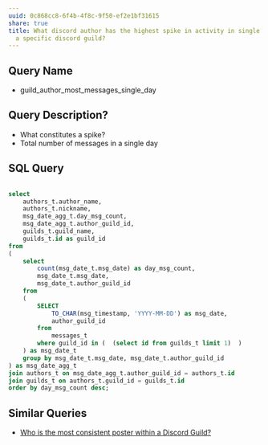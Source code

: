 ```yaml
---
uuid: 0c868cc8-6f4b-4f8c-9f50-ef2e1bf31615
share: true
title: What discord author has the highest spike in activity in single day from
  a specific discord guild?
---
```

## Query Name

* guild_author_most_messages_single_day

## Query Description?

* What constitutes a spike?
* Total number of messages in a single day

## SQL Query


``` SQL

select 
	authors_t.author_name,
	authors_t.nickname,
	msg_date_agg_t.day_msg_count,
	msg_date_agg_t.author_guild_id,
	guilds_t.guild_name,
	guilds_t.id as guild_id
from
(
	select
		count(msg_date_t.msg_date) as day_msg_count,
		msg_date_t.msg_date,
		msg_date_t.author_guild_id
	from
	(
		SELECT
			TO_CHAR(msg_timestamp, 'YYYY-MM-DD') as msg_date,
			author_guild_id
		from
			messages_t
		where guild_id in (  (select id from guilds_t limit 1)  )
	) as msg_date_t
	group by msg_date_t.msg_date, msg_date_t.author_guild_id
) as msg_date_agg_t
join authors_t on msg_date_agg_t.author_guild_id = authors_t.id
join guilds_t on authors_t.guild_id = guilds_t.id
order by day_msg_count desc;

```

## Similar Queries

* [Who is the most consistent poster within a Discord Guild?](/dba668aa-bb99-46d5-9942-9f41bed27766)